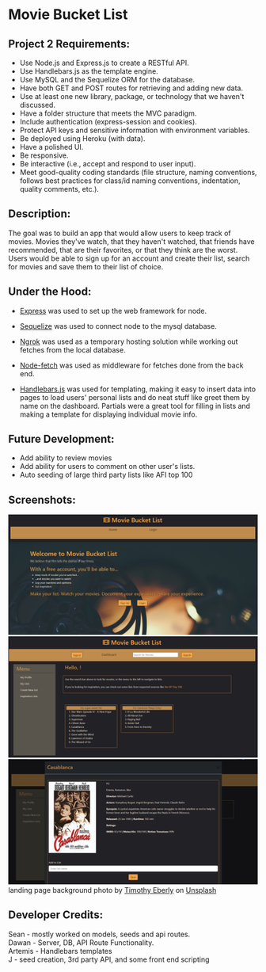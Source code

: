 # Movie Bucket List

## Project 2 Requirements:
- Use Node.js and Express.js to create a RESTful API.
- Use Handlebars.js as the template engine.
- Use MySQL and the Sequelize ORM for the database.
- Have both GET and POST routes for retrieving and adding new data.
- Use at least one new library, package, or technology that we haven't discussed.
- Have a folder structure that meets the MVC paradigm.
- Include authentication (express-session and cookies).
- Protect API keys and sensitive information with environment variables.
- Be deployed using Heroku (with data).
- Have a polished UI.
- Be responsive.
- Be interactive (i.e., accept and respond to user input).
- Meet good-quality coding standards (file structure, naming conventions, follows best practices for class/id naming conventions, indentation, quality comments, etc.).

## Description:
The goal was to build an app that would allow users to keep track of movies. Movies they've watch, that they haven't watched, that friends have recommended, that are their favorites, or that they think are the worst. Users would be able to sign up for an account and create their list, search for movies and save them to their list of choice.

## Under the Hood:
- [Express](https://www.npmjs.com/package/express) was used to set up the web framework for node.

- [Sequelize](https://sequelize.org/) was used to connect node to the mysql database.

- [Ngrok](https://ngrok.com/) was used as a temporary hosting solution while working out fetches from the local database.

- [Node-fetch](https://www.npmjs.com/package/node-fetch) was used as middleware for fetches done from the back end.

- [Handlebars.js](https://handlebarsjs.com/) was used for templating, making it easy to insert data into pages to load users' personal lists and do neat stuff like greet them by name on the dashboard. Partials were a great tool for filling in lists and making a template for displaying individual movie info. 

## Future Development:
- Add ability to review movies
- Add ability for users to comment on other user's lists.
- Auto seeding of large third party lists like AFI top 100

## Screenshots:
![screenshot of landing page](./assets/moviescreenshot1.png)  
![screenshot of dashboard](./assets/moviescreenshot3.png)  
![screenshot of movie modal](./assets/moviescreenshot2.png)
landing page background photo by [Timothy Eberly](https://unsplash.com/@timothyeberly?utm_source=unsplash&utm_medium=referral&utm_content=creditCopyText) on [Unsplash](https://unsplash.com/s/photos/film-reel?utm_source=unsplash&utm_medium=referral&utm_content=creditCopyText)

## Developer Credits:
Sean - mostly worked on models, seeds and api routes.  
Dawan - Server, DB, API Route Functionality.  
Artemis - Handlebars templates   
J - seed creation, 3rd party API, and some front end scripting

